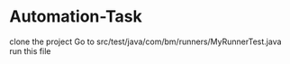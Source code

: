 # Automation-Task
clone the project 
Go to src/test/java/com/bm/runners/MyRunnerTest.java
run this file 
